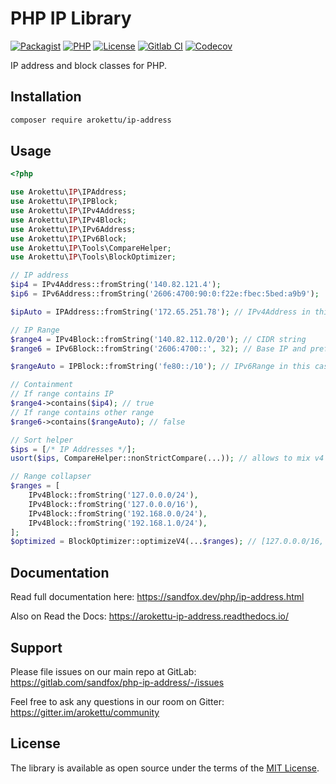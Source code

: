 # PHP IP Library

[![Packagist]][Packagist Link]
[![PHP]][Packagist Link]
[![License]][License Link]
[![Gitlab CI]][Gitlab CI Link]
[![Codecov]][Codecov Link]

[Packagist]: https://img.shields.io/packagist/v/arokettu/ip-address.svg?style=flat-square
[PHP]: https://img.shields.io/packagist/php-v/arokettu/ip-address.svg?style=flat-square
[License]: https://img.shields.io/packagist/l/arokettu/ip-address.svg?style=flat-square
[Gitlab CI]: https://img.shields.io/gitlab/pipeline/sandfox/php-ip-address/master.svg?style=flat-square
[Codecov]: https://img.shields.io/codecov/c/gl/sandfox/php-ip-address?style=flat-square

[Packagist Link]: https://packagist.org/packages/arokettu/ip-address
[License Link]: LICENSE.md
[Gitlab CI Link]: https://gitlab.com/sandfox/php-ip-address/-/pipelines
[Codecov Link]: https://codecov.io/gl/sandfox/php-ip-address/

IP address and block classes for PHP.

## Installation

```bash
composer require arokettu/ip-address
```

## Usage

```php
<?php

use Arokettu\IP\IPAddress;
use Arokettu\IP\IPBlock;
use Arokettu\IP\IPv4Address;
use Arokettu\IP\IPv4Block;
use Arokettu\IP\IPv6Address;
use Arokettu\IP\IPv6Block;
use Arokettu\IP\Tools\CompareHelper;
use Arokettu\IP\Tools\BlockOptimizer;

// IP address
$ip4 = IPv4Address::fromString('140.82.121.4');
$ip6 = IPv6Address::fromString('2606:4700:90:0:f22e:fbec:5bed:a9b9');

$ipAuto = IPAddress::fromString('172.65.251.78'); // IPv4Address in this case

// IP Range
$range4 = IPv4Block::fromString('140.82.112.0/20'); // CIDR string
$range6 = IPv6Block::fromString('2606:4700::', 32); // Base IP and prefix length

$rangeAuto = IPBlock::fromString('fe80::/10'); // IPv6Range in this case

// Containment
// If range contains IP
$range4->contains($ip4); // true
// If range contains other range
$range6->contains($rangeAuto); // false

// Sort helper
$ips = [/* IP Addresses */];
usort($ips, CompareHelper::nonStrictCompare(...)); // allows to mix v4 and v6

// Range collapser
$ranges = [
    IPv4Block::fromString('127.0.0.0/24'),
    IPv4Block::fromString('127.0.0.0/16'),
    IPv4Block::fromString('192.168.0.0/24'),
    IPv4Block::fromString('192.168.1.0/24'),
];
$optimized = BlockOptimizer::optimizeV4(...$ranges); // [127.0.0.0/16, 192.168.0.0/23]
```

## Documentation

Read full documentation here: <https://sandfox.dev/php/ip-address.html>

Also on Read the Docs: <https://arokettu-ip-address.readthedocs.io/>

## Support

Please file issues on our main repo at GitLab: <https://gitlab.com/sandfox/php-ip-address/-/issues>

Feel free to ask any questions in our room on Gitter: <https://gitter.im/arokettu/community>

## License

The library is available as open source under the terms of the [MIT License][License Link].
